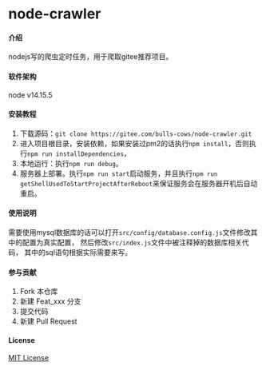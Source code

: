 # node-crawler

#### 介绍
nodejs写的爬虫定时任务，用于爬取gitee推荐项目。

#### 软件架构
node v14.15.5


#### 安装教程

1. 下载源码：`git clone https://gitee.com/bulls-cows/node-crawler.git`
2. 进入项目根目录，安装依赖，如果安装过pm2的话执行`npm install`，否则执行`npm run installDependencies`，
3. 本地运行：执行`npm run debug`。
4. 服务器上部署。执行`npm run start`启动服务，并且执行`npm run getShellUsedToStartProjectAfterReboot`来保证服务会在服务器开机后自动重启。

#### 使用说明

需要使用mysql数据库的话可以打开`src/config/database.config.js`文件修改其中的配置为真实配置，
然后修改`src/index.js`文件中被注释掉的数据库相关代码，
其中的sql语句根据实际需要来写。


#### 参与贡献

1.  Fork 本仓库
2.  新建 Feat_xxx 分支
3.  提交代码
4.  新建 Pull Request


#### License

[MIT License](./LICENSE)
